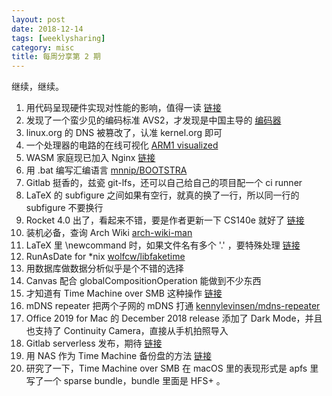 ```yaml
---
layout: post
date: 2018-12-14
tags: [weeklysharing]
category: misc
title: 每周分享第 2 期
---
```


继续，继续。

1. 用代码呈现硬件实现对性能的影响，值得一读 [链接](https://github.com/Kobzol/hardware-effects)
2. 发现了一个蛮少见的编码标准 AVS2，才发现是中国主导的 [编码器](https://github.com/pkuvcl/xavs2)
3. linux.org 的 DNS 被篡改了，认准 kernel.org 即可
4. 一个处理器的电路的在线可视化 [ARM1 visualized](https://www.theregister.co.uk/2015/11/28/arm1_visualized/)
5. WASM 家庭现已加入 Nginx [链接](https://www.wasmjit.org/blog/nginx-on-wasmjit.html)
6. 用 .bat 编写汇编语言 [mnnip/BOOTSTRA](https://github.com/mniip/BOOTSTRA/tree/master/BATAS#batas)
7. Gitlab 挺香的，兹瓷 git-lfs，还可以自己给自己的项目配一个 ci runner
8. LaTeX 的 subfigure 之间如果有空行，就真的换了一行，所以同一行的 subfigure 不要换行
9. Rocket 4.0 出了，看起来不错，要是作者更新一下 CS140e 就好了 [链接](https://github.com/SergioBenitez/Rocket/blob/v0.4.0/CHANGELOG.md#version-040-dec-06-2018)
10. 装机必备，查询 Arch Wiki [arch-wiki-man](https://www.npmjs.com/package/arch-wiki-man)
11. LaTeX 里 \newcommand 时，如果文件名有多个 '.' ，要特殊处理 [链接](https://tex.stackexchange.com/questions/10574/includegraphics-dots-in-filename)
12. RunAsDate for *nix [wolfcw/libfaketime](https://github.com/wolfcw/libfaketime)
13. 用数据库做数据分析似乎是个不错的选择
14. Canvas 配合 globalCompositionOperation 能做到不少东西
15. 才知道有 Time Machine over SMB 这种操作 [链接](https://support.apple.com/zh-cn/guide/mac-help/mchl31533145/mac)
16. mDNS repeater 把两个子网的 mDNS 打通 [kennylevinsen/mdns-repeater](https://github.com/kennylevinsen/mdns-repeater)
17. Office 2019 for Mac 的 December 2018 release 添加了 Dark Mode，并且也支持了 Continuity Camera，直接从手机拍照导入
18. Gitlab serverless 发布，期待 [链接](https://about.gitlab.com/2018/12/11/introducing-gitlab-serverless/)
19. 用 NAS 作为 Time Machine 备份盘的方法 [链接](https://kirb.me/2018/03/24/using-samba-as-a-time-machine-network-server.html)
20. 研究了一下，Time Machine over SMB 在 macOS 里的表现形式是 apfs 里写了一个 sparse bundle，bundle 里面是 HFS+ 。
